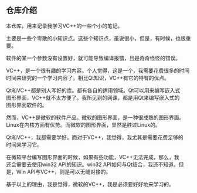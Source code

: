 ## 仓库介绍

本仓库，用来记录我学习VC++的一些个小的笔记。

主要是一些个零散的小知识点。这些个知识点，虽说很小，但是，有时候，也很重要。

软件的某一个参数没有设置好，就可能导致编译报错，且是奇奇怪怪的错误。

VC++，是一个很有趣的学习内容。个人觉得，这是一个，我需要花费很多的时间   
时间来研究的一个学习内容了。相比Qt知识，VC++有它的特有的优点。

Qt和VC++都是别人写好的库。都有各自的适用领域。Qt可以用来编写嵌入式   
图形界面，VC++就不太方便了。我所见到的网课，都是用Qt来编写嵌入式的   
图形界面软件的。

然而，VC++是微软的软件产品。微软的图形界面，是一种很成熟的图形界面。   
Linux在内核方面有优势。而微软的图形界面，显然是胜过Linux的。

Qt和VC++，我都需要学好。而对于VC++，我觉得，我尤其是需要花费足够的   
时间来学习它。

在微软平台编写图形界面的时候，如果有些功能，VC++无法完成，那么，我   
还会需要去使用win32 API的知识。win32 API如何与Qt结合，我还不知道。但   
是，Win API与VC++，则是可以无缝对接的。

基于以上的理由，我是觉得，微软的VC++，我是必须要好好地来学习的。